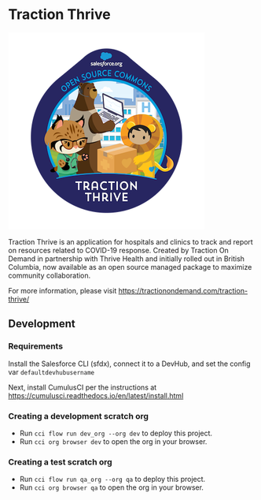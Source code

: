 # Traction Thrive

![Traction Thrive Logo](https://github.com/SFDO-Community/TractionThrive/blob/master/assets/traction_thrive_logo-medium.png)

Traction Thrive is an application for hospitals and clinics to track and report on resources related to COVID-19 response. Created by Traction On Demand in partnership with Thrive Health and initially rolled out in British Columbia, now available as an open source managed package to maximize community collaboration.

For more information, please visit https://tractionondemand.com/traction-thrive/

## Development

### Requirements

Install the Salesforce CLI (sfdx), connect it to a DevHub, and set the config var `defaultdevhubusername`

Next, install CumulusCI per the instructions at https://cumulusci.readthedocs.io/en/latest/install.html

### Creating a development scratch org

* Run `cci flow run dev_org --org dev` to deploy this project.
* Run `cci org browser dev` to open the org in your browser.

### Creating a test scratch org

* Run `cci flow run qa_org --org qa` to deploy this project.
* Run `cci org browser qa` to open the org in your browser.

